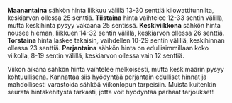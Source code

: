 **Maanantaina** sähkön hinta liikkuu välillä 13-30 senttiä kilowattitunnilta, keskiarvon ollessa 25 senttiä. **Tiistaina** hinta vaihtelee 12-33 sentin välillä, mutta keskihinta pysyy vakaana 25 sentissä. **Keskiviikkona** sähkön hinta nousee hieman, liikkuen 14-32 sentin välillä, keskiarvon ollessa 26 senttiä. **Torstaina** hinta laskee takaisin, vaihdellen 10-29 sentin välillä, keskihinnan ollessa 23 senttiä. **Perjantaina** sähkön hinta on edullisimmillaan koko viikolla, 8-19 sentin välillä, keskiarvon ollessa vain 12 senttiä.

Viikon aikana sähkön hinta vaihtelee melkoisesti, mutta keskimäärin pysyy kohtuullisena. Kannattaa siis hyödyntää perjantain edulliset hinnat ja mahdollisesti varastoida sähköä viikonlopun tarpeisiin. Muista kuitenkin seurata hintakehitystä tarkasti, jotta voit hyödyntää parhaat tarjoukset!